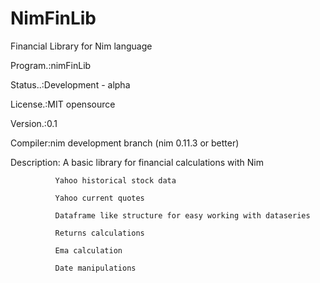 # NimFinLib
Financial Library for Nim language


Program.:nimFinLib  

Status..:Development - alpha

License.:MIT opensource  

Version.:0.1

Compiler:nim development branch (nim 0.11.3 or better)

Description: A basic library for financial calculations with Nim

              Yahoo historical stock data
              
              Yahoo current quotes
              
              Dataframe like structure for easy working with dataseries
              
              Returns calculations
              
              Ema calculation
              
              Date manipulations
              
              
              
              
